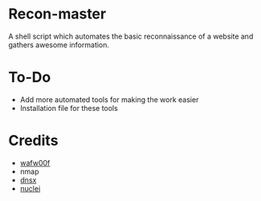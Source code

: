 # Recon-master

A shell script which automates the basic reconnaissance of a website and gathers awesome information.

# To-Do
- Add more automated tools for making the work easier
- Installation file for these tools

# Credits
* [wafw00f](https://github.com/EnableSecurity/wafw00f)
* nmap
* [dnsx](https://github.com/projectdiscovery/dnsx)
* [nuclei](https://github.com/projectdiscovery/nuclei)
